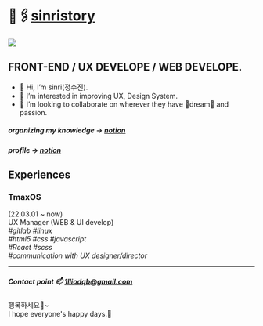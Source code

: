 # 📎🖇[sinristory](https://sinri0809.github.io/sinristory/)
![](https://wikidocs.net/images/page/160362/img-sec1-books.png)
## FRONT-END / UX DEVELOPE / WEB DEVELOPE.  
- 👋 Hi, I’m sinri(정수진).  
- 👀 I’m interested in improving UX, Design System.  
- 💞️ I’m looking to collaborate on wherever they have 🌟dream🌟 and passion.
  
##### organizing my knowledge -> [notion](https://sinri0809.notion.site/T-c25bbde0253d420c9f58236b842163a3)
##### profile -> [notion](https://sinri0809.notion.site/sinri-in-the-house-131a93c71d2b4e22a0673a9b2f5d0d3b)
  
## Experiences
### TmaxOS
(22.03.01 ~ now)  
UX Manager (WEB & UI develop)  
*#gitlab* *#linux*  
*#html5* *#css* *#javascript*  
*#React* *#scss*  
*#communication with UX designer/director*  

---

##### Contact point 📫 1lliodqb@gmail.com 
  행복하세요🌼~  
  I hope everyone's happy days.🌼  
<!---
sinri0809/sinri0809 is a ✨ special ✨ repository because its `README.md` (this file) appears on your GitHub profile.
You can click the Preview link to take a look at your changes.
--->
